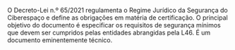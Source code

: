 O Decreto-Lei n.º 65/2021 regulamenta o Regime Jurídico da Segurança do Ciberespaço e define as obrigações em matéria de certificação. O principal objetivo do documento é especificar os requisitos de segurança mínimos que devem ser cumpridos pelas entidades abrangidas pela L46. É um documento eminentemente técnico.